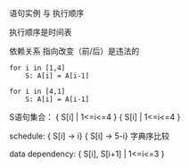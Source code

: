 语句实例 与 执行顺序

执行顺序是时间表

依赖关系 指向改变（前/后）是违法的

```
for i in [1,4]
    S: A[i] = A[i-1]

for i in [4,1]
    S: A[i] = A[i-1]
```

S语句集合：  { S[i] | 1<=i<=4 }
            { S[i] | 1<=i<=4 }

schedule:   { S[i] -> i}
            { S[i] -> 5-i}
            字典序比较

data dependency:    { S[i], S[i+1] | 1<=i<=3 }